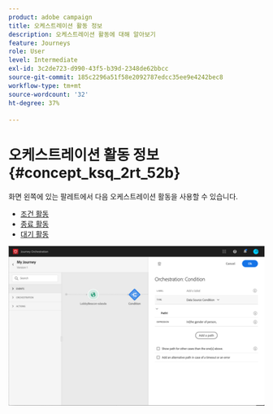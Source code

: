 ```yaml
---
product: adobe campaign
title: 오케스트레이션 활동 정보
description: 오케스트레이션 활동에 대해 알아보기
feature: Journeys
role: User
level: Intermediate
exl-id: 3c2de723-d990-43f5-b39d-2348de62bbcc
source-git-commit: 185c2296a51f58e2092787edcc35ee9e4242bec8
workflow-type: tm+mt
source-wordcount: '32'
ht-degree: 37%

---
```


# 오케스트레이션 활동 정보 {#concept_ksq_2rt_52b}

화면 왼쪽에 있는 팔레트에서 다음 오케스트레이션 활동을 사용할 수 있습니다.

* [조건 활동](../building-journeys/condition-activity.md)
* [종료 활동](../building-journeys/end-activity.md)
* [대기 활동](../building-journeys/wait-activity.md)

![](../assets/journey49.png)
